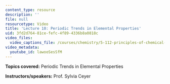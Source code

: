 ```yaml
---
content_type: resource
description: ''
file: null
resourcetype: Video
title: 'Lecture 10: Periodic Trends in Elemental Properties'
uid: 3fd2d764-81ce-fefc-4f89-4336b8a0818c
video_files:
  video_captions_file: /courses/chemistry/5-112-principles-of-chemical-science-fall-2005/video-lectures/lecture-10-periodic-trends-in-elemental-properties/lawooSesSfM.vtt
video_metadata:
  youtube_id: lawooSesSfM
---
```


**Topics covered:** Periodic Trends in Elemental Properties

**Instructors/speakers:** Prof. Sylvia Ceyer